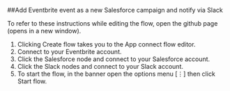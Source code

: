 ##Add Eventbrite event as a new Salesforce campaign and notify via Slack

To refer to these instructions while editing the flow, open the github page (opens in a new window).

1. Clicking Create flow takes you to the App connect flow editor.
2. Connect to your Eventbrite account.
3. Click the Salesforce node and connect to your Salesforce account.
4. Click the Slack nodes and connect to your Slack account.
5. To start the flow, in the banner open the options menu [⋮] then click Start flow.